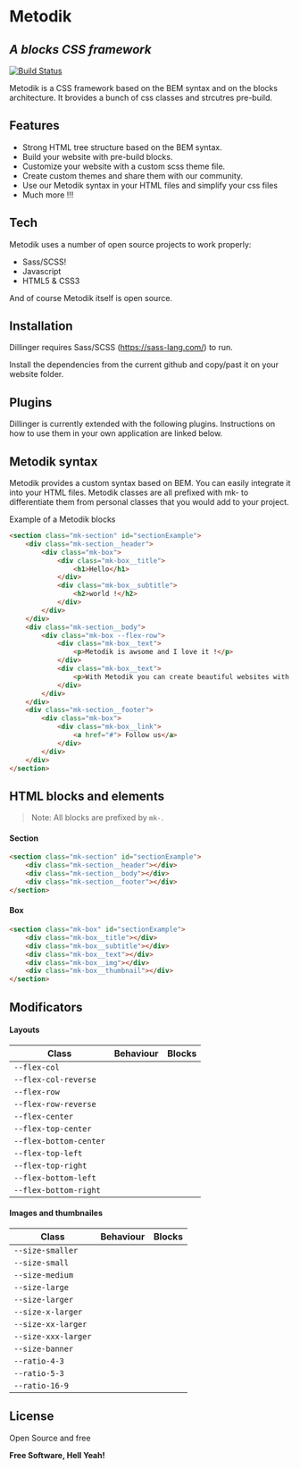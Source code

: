 # Metodik
## _A blocks CSS framework_


[![Build Status](https://travis-ci.org/joemccann/dillinger.svg?branch=master)](https://travis-ci.org/joemccann/dillinger)

Metodik is a CSS framework based on the BEM syntax and on the blocks architecture. It brovides a bunch of css classes and strcutres pre-build.

## Features

- Strong HTML tree structure based on the BEM syntax.
- Build your website with pre-build blocks.
- Customize your website with a custom scss theme file.
- Create custom themes and share them with our community.
- Use our Metodik syntax in your HTML files and simplify your css files
- Much more !!!


## Tech

Metodik uses a number of open source projects to work properly:

- Sass/SCSS!
- Javascript
- HTML5 & CSS3

And of course Metodik itself is open source.

## Installation

Dillinger requires Sass/SCSS (https://sass-lang.com/) to run.

Install the dependencies from the current github and copy/past it on your website folder.

## Plugins

Dillinger is currently extended with the following plugins.
Instructions on how to use them in your own application are linked below.

## Metodik syntax
Metodik provides a custom syntax based on BEM. You can easily integrate it into your HTML files. Metodik classes are all prefixed with mk- to differentiate them from personal classes that you would add to your project.


Example of a Metodik blocks
```html
<section class="mk-section" id="sectionExample">
    <div class="mk-section__header">
        <div class="mk-box">
            <div class="mk-box__title">
                <h1>Hello</h1>
            </div>
            <div class="mk-box__subtitle">
                <h2>world !</h2>
            </div>
        </div>
    </div>
    <div class="mk-section__body">
        <div class="mk-box --flex-row">
            <div class="mk-box__text">
                <p>Metodik is awsome and I love it !</p>
            </div>
            <div class="mk-box__text">
                <p>With Metodik you can create beautiful websites with very little css code.</p>
            </div>
        </div>
    </div>
    <div class="mk-section__footer">
        <div class="mk-box">
            <div class="mk-box__link">
                <a href="#"> Follow us</a>
            </div>
        </div>
    </div>
</section>
```

## HTML blocks and elements

> Note: All blocks are prefixed by `mk-`.
#### Section
```html
<section class="mk-section" id="sectionExample">
    <div class="mk-section__header"></div>
    <div class="mk-section__body"></div>
    <div class="mk-section__footer"></div>
</section>
```

#### Box
```html
<section class="mk-box" id="sectionExample">
    <div class="mk-box__title"></div>
    <div class="mk-box__subtitle"></div>
    <div class="mk-box__text"></div>
    <div class="mk-box__img"></div>
    <div class="mk-box__thumbnail"></div>
</section>
```

## Modificators
#### Layouts
| Class | Behaviour | Blocks |
| ------ | ------ | ------ |
| `--flex-col`| | |
| `--flex-col-reverse`| | |
| `--flex-row`| | |
| `--flex-row-reverse`| | |
| `--flex-center`| | |
| `--flex-top-center`| | |
| `--flex-bottom-center`| | |
| `--flex-top-left`| | |
| `--flex-top-right`| | |
| `--flex-bottom-left`| | |
| `--flex-bottom-right`| | |

#### Images and thumbnailes
| Class | Behaviour | Blocks |
| ------ | ------ | ------ |
| `--size-smaller`| | |
| `--size-small`| | |
| `--size-medium`| | |
| `--size-large`| | |
| `--size-larger`| | |
| `--size-x-larger`| | |
| `--size-xx-larger`| | |
| `--size-xxx-larger`| | |
| `--size-banner`| | |
| `--ratio-4-3`| | |
| `--ratio-5-3`| | |
| `--ratio-16-9`| | |


## License

Open Source and free

**Free Software, Hell Yeah!**
